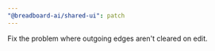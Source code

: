 ```yaml
---
"@breadboard-ai/shared-ui": patch
---
```


Fix the problem where outgoing edges aren't cleared on edit.
